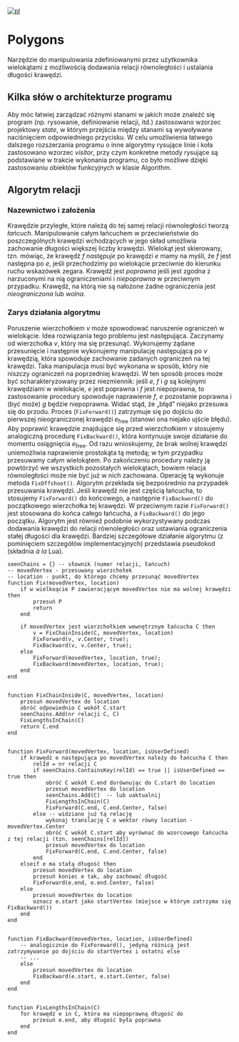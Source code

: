 [![pl](https://img.shields.io/badge/lang-pl-green.svg)](https://github.com/AleksyBalazinski/Polygons/master/README.pl.md)
# Polygons
Narzędzie do manipulowania zdefiniowanymi przez użytkownika wielokątami z możliwością dodawania relacji równoległości 
i ustalania długości krawędzi.
## Kilka słów o architekturze programu
Aby móc łatwiej zarządzać różnymi stanami w jakich może znaleźć się program (np. rysowanie, definiowanie relacji, itd.)
zastosowano wzorzec projektowy _state_, w którym przejścia między stanami są wywoływane naciśnięciem odpowiedniego przycisku.
W celu umożliwienia łatwego dalszego rozszerzania programu o inne algorytmy rysujące linie i koła zastosowano wzorzec
_visitor_, przy czym konkretne metody rysujące są podstawiane w trakcie wykonania programu, co było możliwe dzięki
zastosowaniu obiektów funkcyjnych w klasie Algorithm.
## Algorytm relacji
### Nazewnictwo i założenia
Krawędzie przyległe, które należą do tej samej relacji równoległości tworzą _łańcuch_. 
Manipulowanie całym łańcuchem w przeciwieństwie do poszczególnych krawędzi wchodzących w jego skład umożliwia
zachowanie długości większej liczby krawędzi. 
Wielokąt jest skierowany, tzn. mówiąc, że krawędź _f_ _następuje_ po krawędzi _e_ mamy na myśli,
że _f_ jest następna po _e_, jeśli przechodzimy po wielokącie przeciwnie do kierunku ruchu wskazówek zegara.
Krawędź jest _poprawna_ jeśli jest zgodna z narzuconymi na nią ograniczeniami i _niepoprawna_ w przeciwnym przypadku.
Krawędź, na którą nie są nałożone żadne ograniczenia jest _nieograniczona_ lub _wolna_.
### Zarys działania algorytmu
Poruszenie wierzchołkiem _v_ może spowodować naruszenie ograniczeń w wielokącie. Idea rozwiązania tego problemu jest następująca.
Zaczynamy od wierzchołka _v_, który ma się przesunąć. Wykonujemy żądane przesunięcie i następnie wykonujemy manipulację
następującą po _v_ krawędzią, która spowoduje zachowanie zadanych ograniczeń na tej krawędzi. Taka manipulacja musi być wykonana w sposób, 
który nie niszczy ograniczeń na poprzedniej krawędzi. W ten sposób proces może być scharakteryzowany przez niezmiennik:
jeśli _e_, _f_ i _g_ są kolejnymi krawędziami w wielokącie, _e_ jest poprawna i _f_ jest niepoprawna, to zastosowanie
procedury spowoduje naprawienie _f_, _e_ pozostanie poprawna i (być może) _g_ będzie niepoprawna. Widać stąd, że 
„błąd” niejako przesuwa się do przodu. Proces (`FixForward()`) zatrzymuje się po dojściu do pierwszej nieograniczonej
krawędzi _e_<sub>free</sub> (stanowi ona niejako ujście błędu). Aby poprawić krawędzie znajdujące się przed wierzchołkiem _v_
stosujemy analogiczną procedurę `FixBackward()`, która kontynuuje swoje działanie do momentu osiągnięcia _e_<sub>free</sub>.
Od razu wnioskujemy, że brak wolnej krawędzi uniemożliwia naprawienie prostokąta tą metodą; w tym przypadku przesuwamy całym
wielokątem. 
Po zakończeniu procedury należy ją powtórzyć we wszystkich pozostałych wielokątach, bowiem relacja równoległości może nie być
już w nich zachowana. Operację tą wykonuje metoda `FixOffshoot()`.
Algorytm przekłada się bezpośrednio na przypadek przesuwania krawędzi. Jeśli krawędź nie jest częścią łańcucha,
to stosujemy `FixForward()` do końcowego, a następnie `FixBackword()` do początkowego wierzchołka tej krawędzi.
W przeciwnym razie `FixForward()` jest stosowana do końca całego łańcucha, a `FixBackward()` do jego początku. 
Algorytm jest również podobnie wykorzystywany podczas dodawania krawędzi do relacji równoległości oraz ustawiania
ograniczenia stałej długości dla krawędzi.
Bardziej szczegółowe działanie algorytmu (z pominięciem szczegółów implementacyjnych) przedstawia pseudokod
(składnia _à la_ Lua).
```
seenChains = {} -- słownik (numer relacji, łańcuch)
-- movedVertex - przesuwany wierzchołek
-- location - punkt, do którego chcemy przesunąć movedVertex
function Fix(movedVertex, location)
    if w wielkoącie P zawieracjącym movedVertex nie ma wolnej krawędzi then
        przesuń P
        return
    end

    if movedVertex jest wierzchołkiem wewnętrznym łańcucha C then
        v = FixChainInside(C, movedVertex, location)
        FixForward(v, v.Center, true);
        FixBackward(v, v.Center, true);
    else
        FixForward(movedVertex, location, true);
        FixBackward(movedVertex, location, true);
    end
end


function FixChainInside(C, movedVertex, location)
    przesuń movedVertex do location
    obróć odpowiednio C wokół C.start
    seenChains.Add(nr relacji C, C)
    FixLengthsInChain(C)
    return C.end
end


function FixForward(movedVertex, location, isUserDefined)
    if krawędż e następująca po movedVertex należy do łańcucha C then
        relId = nr relacji C
        if seenChains.ContainsKey(relId) == true || isUserDefined == true then
            obróć C wokół C.end dorównując do C.start do location
            przesuń movedVertex do location
            seenChains.Add(C)  -- lub uaktualnij
            FixLengthsInChain(C)
            FixForward(C.end, C.end.Center, false)
        else -- widziano już tą relację
            wykonaj translację C o wektor równy location - movedVertex.Center
            obróć C wokół C.start aby wyrównać do wzorcowego łańcucha z tej relacji (tzn. seenChains[relId])
            przesuń movedVertex do location
            FixForward(C.end, C.end.Center, false)
        end
    elseif e ma stałą długość then
        przesuń movedVertex do location
        przesuń koniec e tak, aby zachować długość
        FixForward(e.end, e.end.Center, false)
    else
        przesuń movedVertex do location
        oznacz e.start jako startVertex (miejsce w którym zatrzyma się FixBackward())
    end
end


function FixBackward(movedVertex, location, isUserDefined)
    -- analogicznie do FixForeward(), jedyną różnicą jest zatrzymywanie po dojściu do startVertex i ostatni else
    -- ...
    else
        przesuń movedVertex do location
        FixBackward(e.start, e.start.Center, false)
    end
end


function FixLengthsInChain(C)
    for krawędż e in C, która ma niepoprawną długość do
        przesuń e.end, aby długość była poprawna
    end
end
```
